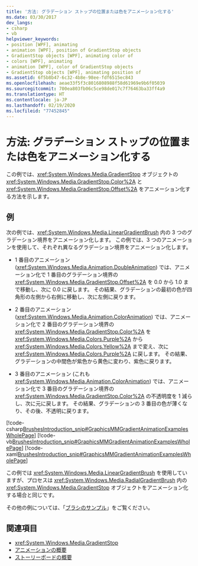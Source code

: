 ```yaml
---
title: '方法: グラデーション ストップの位置または色をアニメーション化する'
ms.date: 03/30/2017
dev_langs:
- csharp
- vb
helpviewer_keywords:
- position [WPF], animating
- animation [WPF], position of GradientStop objects
- GradientStop objects [WPF], animating color of
- colors [WPF], animating
- animation [WPF], color of GradientStop objects
- GradientStop objects [WPF], animating position of
ms.assetid: 6f5b8b47-6c32-4b8e-98ee-fdf6515ec843
ms.openlocfilehash: aeae33f5f3c8016808988f58d61969e9b6f05039
ms.sourcegitcommit: 700ea803fb06c5ce98de017c7f76463ba33ff4a9
ms.translationtype: HT
ms.contentlocale: ja-JP
ms.lasthandoff: 02/19/2020
ms.locfileid: "77452845"
---
```

# <a name="how-to-animate-the-position-or-color-of-a-gradient-stop"></a>方法: グラデーション ストップの位置または色をアニメーション化する
この例では、<xref:System.Windows.Media.GradientStop> オブジェクトの <xref:System.Windows.Media.GradientStop.Color%2A> と <xref:System.Windows.Media.GradientStop.Offset%2A> をアニメーション化する方法を示します。  
  
## <a name="example"></a>例  
 次の例では、<xref:System.Windows.Media.LinearGradientBrush> 内の 3 つのグラデーション境界をアニメーション化します。 この例では、3 つのアニメーションを使用して、それぞれ異なるグラデーション境界をアニメーション化します。  
  
- 1 番目のアニメーション (<xref:System.Windows.Media.Animation.DoubleAnimation>) では、アニメーション化で 1 番目のグラデーション境界の <xref:System.Windows.Media.GradientStop.Offset%2A> を 0.0 から 1.0 まで移動し、次に 0.0 に戻します。 その結果、グラデーションの最初の色が四角形の左側から右側に移動し、次に左側に戻ります。  
  
- 2 番目のアニメーション (<xref:System.Windows.Media.Animation.ColorAnimation>) では、アニメーション化で 2 番目のグラデーション境界の <xref:System.Windows.Media.GradientStop.Color%2A> を <xref:System.Windows.Media.Colors.Purple%2A> から <xref:System.Windows.Media.Colors.Yellow%2A> まで変え、次に <xref:System.Windows.Media.Colors.Purple%2A> に戻します。 その結果、グラデーションの中間色が紫色から黄色に変わり、紫色に戻ります。  
  
- 3 番目のアニメーション (これも <xref:System.Windows.Media.Animation.ColorAnimation>) では、アニメーション化で 3 番目のグラデーション境界の <xref:System.Windows.Media.GradientStop.Color%2A> の不透明度を 1 減らし、次に元に戻します。 その結果、グラデーションの 3 番目の色が薄くなり、その後、不透明に戻ります。  
  
 [!code-csharp[BrushesIntroduction_snip#GraphicsMMGradientAnimationExamplesWholePage](~/samples/snippets/csharp/VS_Snippets_Wpf/BrushesIntroduction_snip/CSharp/GradientStopAnimationExample.cs#graphicsmmgradientanimationexampleswholepage)]
 [!code-vb[BrushesIntroduction_snip#GraphicsMMGradientAnimationExamplesWholePage](~/samples/snippets/visualbasic/VS_Snippets_Wpf/BrushesIntroduction_snip/visualbasic/gradientstopanimationexample.vb#graphicsmmgradientanimationexampleswholepage)]
 [!code-xaml[BrushesIntroduction_snip#GraphicsMMGradientAnimationExamplesWholePage](~/samples/snippets/xaml/VS_Snippets_Wpf/BrushesIntroduction_snip/XAML/GradientStopAnimationExample.xaml#graphicsmmgradientanimationexampleswholepage)]  
  
 この例では <xref:System.Windows.Media.LinearGradientBrush> を使用していますが、プロセスは <xref:System.Windows.Media.RadialGradientBrush> 内の <xref:System.Windows.Media.GradientStop> オブジェクトをアニメーション化する場合と同じです。  
  
 その他の例については、「[ブラシのサンプル](https://github.com/Microsoft/WPF-Samples/tree/master/Graphics/Brushes)」をご覧ください。  
  
## <a name="see-also"></a>関連項目

- <xref:System.Windows.Media.GradientStop>
- [アニメーションの概要](animation-overview.md)
- [ストーリーボードの概要](storyboards-overview.md)
